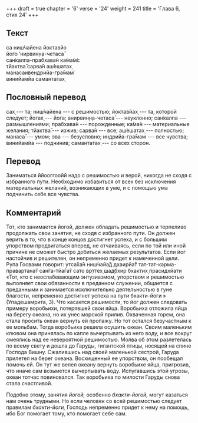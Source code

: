 +++
draft = true
chapter = '6'
verse = '24'
weight = 241
title = 'Глава 6, стих 24'
+++
## Текст

са ниш́чайена йоктавйо  
його ’нирвин̣н̣а-четаса̄  
сан̇калпа-прабхава̄н ка̄ма̄м̇с  
тйактва̄ сарва̄н аш́ешатах̣  
манасаивендрийа-гра̄мам̇  
винийамйа самантатах̣

## Пословный перевод

сах̣ --- та; ниш́чайена --- с решимостью; йоктавйах̣ --- та, которой
следует; йогах̣ --- йога; анирвин̣н̣а-четаса̄ --- неуклонно; сан̇калпа ---
размышлениями; прабхава̄н --- порожденные; ка̄ма̄н --- материальные
желания; тйактва̄ --- изжив; сарва̄н --- все; аш́ешатах̣ --- полностью;
манаса̄ --- умом; эва --- безусловно; индрийа-гра̄мам --- все чувства;
винийамйа --- подчинив; самантатах̣ --- со всех сторон.

## Перевод

Заниматься ййооггоойй надо с решимостью и верой, никогда не сходя с
избранного пути. Необходимо избавиться от всех без исключения
материальных желаний, возникающих в уме, и с помощью ума подчинить себе
все чувства.

## Комментарий

Тот, кто занимается йогой, должен обладать решимостью и терпеливо
продолжать свои занятия, не сходя с избранного пути. Он должен верить в
то, что в конце концов достигнет успеха, и с большим упорством
продвигаться вперед, не отчаиваясь, если по той или иной причине не
сможет быстро добиться желаемых результатов. Если йог настойчив и
решителен, он непременно придет к намеченной цели. Рупа Госвами говорит:
утса̄ха̄н ниш́чайа̄д дхаирйа̄т тат-тат-карма-правартана̄т сан̇га-тйа̄га̄т сато
вр̣ттех̣ шад̣бхир бхактих̣ прасидхйати «Тот, кто с неослабевающим
энтузиазмом, упорством и решимостью выполняет свои обязанности в
преданном служении, общается с преданными и занимается исключительно
деятельностью в гуне благости, непременно достигнет успеха на пути
бхакти-йоги » (Упадешамрита, 3). Что касается решимости, то йог должен
следовать примеру воробьихи, потерявшей свои яйца. Воробьиха отложила
яйца на берегу океана, но их унес морской прилив. Охваченная горем, она
стала просить океан вернуть ей пропажу. Но тот остался безучастным к ее
мольбам. Тогда воробьиха решила осушить океан. Своим маленьким клювом
она принялась по капле вычерпывать из него воду, и все вокруг смеялись
над ее невероятной решимостью. Молва об этом разлетелась по всему свету
и дошла до Гаруды, гигантской птицы, носящей на спине Господа Вишну.
Сжалившись над своей маленькой сестрой, Гаруда прилетел на берег океана.
Восхищенный ее упорством, он пообещал помочь ей. Он тут же велел океану
вернуть воробьихе яйца, пригрозив, что иначе сам возьмется вычерпывать
воду. Испугавшись этой угрозы, океан тотчас повиновался. Так воробьиха
по милости Гаруды снова стала счастливой.

Подобно этому, занятия *йогой,* особенно *бхакти-йогой,* могут казаться
нам очень трудными. Но если человек со всей решимостью следует правилам
*бхакти-йоги,* Господь непременно придет к нему на помощь, ибо Бог
помогает тому, кто помогает себе сам.
